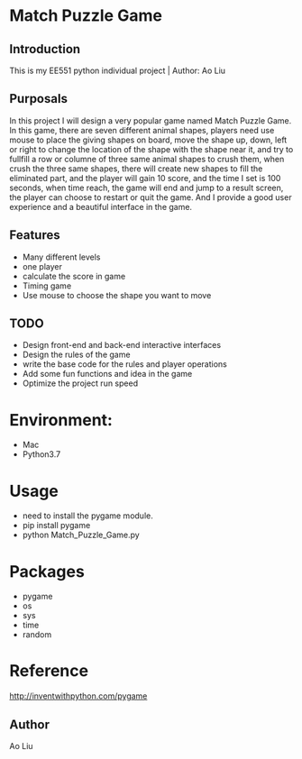 Match Puzzle Game
======


Introduction
------
This is my EE551 python individual project | Author: Ao Liu

Purposals
------
In this project I will design a very popular game named Match Puzzle Game. In this game, there are seven different animal shapes, players need use mouse to place the giving shapes on board, move the shape up, down, left or right to change the location of the shape with the shape near it, and try to fullfill a row or columne of three same animal shapes to crush them, when crush the three same shapes, there will create new shapes to fill the eliminated part, and the player will gain 10 score, and the time I set is 100 seconds, when time reach, the game will end and jump to a result screen, the player can choose to restart or quit the game. And I provide a good user experience and a beautiful interface in the game.

Features
------
* Many different levels
* one player
* calculate the score in game
* Timing game
* Use mouse to choose the shape you want to move

TODO
------
* Design front-end and back-end interactive interfaces
* Design the rules of the game
* write the base code for the rules and player operations
* Add some fun functions and idea in the game
* Optimize the project run speed


# Environment:
- Mac
- Python3.7

# Usage
- need to install the pygame module. 
- pip install pygame
- python Match_Puzzle_Game.py

# Packages
- pygame
- os
- sys
- time
- random

# Reference
http://inventwithpython.com/pygame

Author
------
Ao Liu

